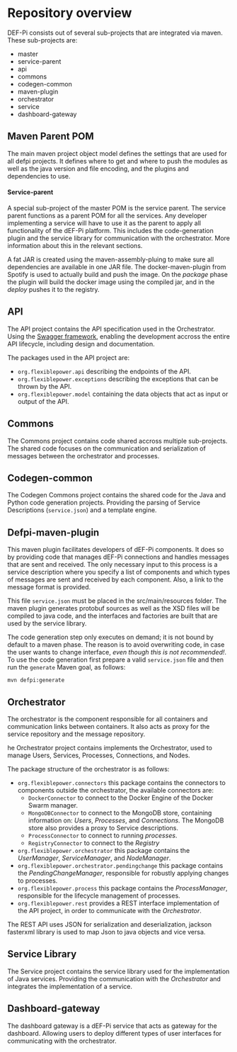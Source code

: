 # Repository overview

DEF-Pi consists out of several sub-projects that are integrated via maven. These sub-projects are:

- master
- service-parent
- api
- commons
- codegen-common
- maven-plugin
- orchestrator
- service
- dashboard-gateway


## Maven Parent POM
The main maven project object model defines the settings that are used for all defpi projects. It defines where to get and where to push the modules as well as the java version and file encoding, and the plugins and dependencies to use.

#### Service-parent
A special sub-project of the master POM is the service parent. The service parent functions as a parent POM for all the services. Any developer implementing a service will have to use it as the parent to apply all functionality of the dEF-Pi platform. This includes the code-generation plugin and the service library for communication with the orchestrator. More information about this in the relevant sections.

A fat JAR is created using the maven-assembly-pluing to make sure all dependencies are available in one JAR file. The docker-maven-plugin from Spotify is used to actually build and push the image. On the *package* phase the plugin will build the docker image using the compiled jar, and in the *deploy* pushes it to the registry.

## API
The API project contains the API specification used in the Orchestrator. Using the [Swagger framework](https://swagger.io), enabling the development accross the entire API lifecycle, including design and documentation.

The packages used in the API project are:

* `org.flexiblepower.api` describing the endpoints of the API.
* `org.flexiblepower.exceptions` describing the exceptions that can be thrown by the API.
* `org.flexiblepower.model` containing the data objects that act as input or output of the API.

## Commons
The Commons project contains code shared accross multiple sub-projects. The shared code focuses on the communication and serialization of messages between the orchestrator and processes.

## Codegen-common
The Codegen Commons project contains the shared code for the Java and Python code generation projects. Providing the parsing of Service Descriptions (``service.json``) and a template engine.

## Defpi-maven-plugin
This maven plugin facilitates developers of dEF-Pi components. It does so by providing code that manages dEF-Pi connections and handles messages that are sent and received.
The only necessary input to this process is a service description where you specify a list of components and which types of messages are sent and received by each component. Also, a link to the message format is provided.

This file ``service.json`` must be placed in the src/main/resources folder. The maven plugin generates protobuf sources as well as the XSD files will be compiled to java code, and the interfaces and factories are built that are used by the service library.

The code generation step only executes on demand; it is not bound by default to a maven phase. The reason is to avoid overwriting code, in case the user wants to change interface, *even though this is not recommended!*.
To use the code generation first prepare a valid ``service.json`` file and then run the ``generate`` Maven goal, as follows:

```
mvn defpi:generate
```

## Orchestrator
The orchestrator is the component responsible for all containers and communication links between containers. It also acts as proxy for the service repository and the message repository.

he Orchestrator project contains implements the Orchestrator, used to manage Users, Services, Processes, Connections, and Nodes.

The package structure of the orchestrator is as follows:

* `org.flexiblepower.connectors` this package contains the connectors to components outside the orchestrator, the available connectors are:
  - `DockerConnector` to connect to the Docker Engine of the Docker Swarm manager.
  - `MongoDBConnector` to connect to the MongoDB store, containing information on: _Users_, _Processes_, and _Connections_. The MongoDB store also provides a proxy to Service descriptions.
  - `ProcessConnector` to connect to running _processes_.
  - `RegistryConnector` to connect to the _Registry_
* `org.flexiblepower.orchestrator` this package contains the _UserManager_, _ServiceManager_, and _NodeManager_.
* `org.flexiblepower.orchestrator.pendingchange` this package contains the _PendingChangeManager_, responsible for robustly applying changes to processes.
* `org.flexiblepower.process` this package contains the _ProcessManager_, responsible for the lifecycle management of processes.
* `org.flexiblepower.rest` provides a REST interface implementation of the API project, in order to communicate with the _Orchestrator_.

The REST API uses JSON for serialization and deserialization, jackson fasterxml library is used to map Json to java objects and vice versa.

## Service Library
The Service project contains the service library used for the implementation of Java services. Providing the communication with the _Orchestrator_ and integrates the implementation of a service.

## Dashboard-gateway
The dashboard gateway is a dEF-Pi service that acts as gateway for the dashboard. Allowing users to deploy different types of user interfaces for communicating with the orchestrator.